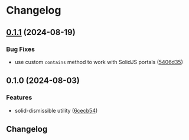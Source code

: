 # Changelog

## [0.1.1](https://github.com/corvudev/corvu/compare/solid-dismissible@0.1.0...solid-dismissible@0.1.1) (2024-08-19)


### Bug Fixes

* use custom `contains` method to work with SolidJS portals ([5406d35](https://github.com/corvudev/corvu/commit/5406d35ef935b0fa8f8073d979648ae04ca18848))

## 0.1.0 (2024-08-03)


### Features

* solid-dismissible utility ([6cecb54](https://github.com/corvudev/corvu/commit/6cecb543f69af6dbf2e99de078ff52e0f843d2b4))

## Changelog
